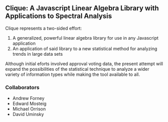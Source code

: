 ## Clique: A Javascript Linear Algebra Library with Applications to Spectral Analysis

Clique represents a two-sided effort:
1. A generalized, powerful linear algebra library for use in any Javascript application
2. An application of said library to a new statistical method for analyzing trends in large data sets

Although initial eforts involved approval voting data, the present attempt will
expand the possibilities of the statistical technique to analyze a wider
variety of information types while making the tool available to all.

### Collaborators

* Andrew Forney
* Edward Mosteig
* Michael Orrison
* David Uminsky